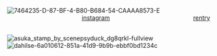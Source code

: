 ![7464235-D-87-BF-4-B80-B684-54-CAAAA8573-E](https://github.com/user-attachments/assets/e7287ea3-3f2f-4e47-8e8f-b115ea9e15c8)
⠀⠀⠀⠀⠀⠀⠀⠀⠀⠀⠀⠀⠀⠀⠀⠀⠀[instagram](https://www.instagram.com/georgiaxc_?igsh=Y3I5aWk3bGp3NHVs)⠀⠀⠀⠀⠀⠀⠀⠀⠀⠀⠀⠀⠀⠀⠀⠀⠀⠀⠀[rentry](https://rentry.co/SEV7NN)

⠀⠀⠀⠀⠀⠀⠀⠀⠀⠀⠀⠀⠀⠀⠀⠀⠀⠀⠀⠀⠀⠀⠀⠀⠀⠀⠀⠀⠀⠀⠀⠀⠀⠀![asuka_stamp_by_scenepsyduck_dg8qrkl-fullview](https://github.com/user-attachments/assets/569d7016-115b-499c-a096-09c1bfbccc2b) ![dahilse-6a010612-851a-41d9-9b9b-ebbf0bd1234c](https://github.com/user-attachments/assets/af2c67d1-6c63-4e93-a13b-875818b80cb7)
